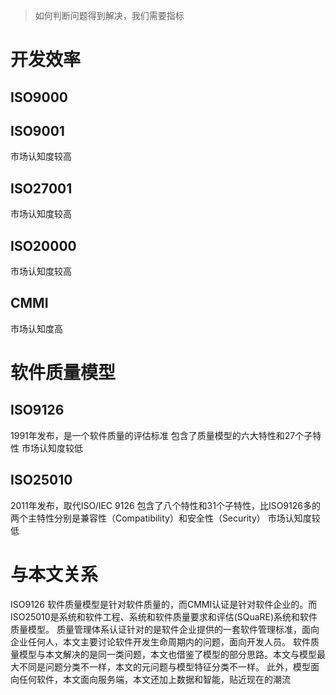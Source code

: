 > 如何判断问题得到解决，我们需要指标

# 开发效率

## ISO9000
## ISO9001
市场认知度较高

## ISO27001
市场认知度较高
## ISO20000
市场认知度较高

## CMMI
市场认知度高


# 软件质量模型

## ISO9126
1991年发布，是一个软件质量的评估标准
包含了质量模型的六大特性和27个子特性
市场认知度较低

## ISO25010
2011年发布，取代ISO/IEC 9126
包含了八个特性和31个子特性，比ISO9126多的两个主特性分别是兼容性（Compatibility）和安全性（Security）
市场认知度较低

# 与本文关系
ISO9126 软件质量模型是针对软件质量的，而CMMI认证是针对软件企业的。而ISO25010是系统和软件工程、系统和软件质量要求和评估(SQuaRE)系统和软件质量模型。
质量管理体系认证针对的是软件企业提供的一套软件管理标准，面向企业任何人，本文主要讨论软件开发生命周期内的问题，面向开发人员。
软件质量模型与本文解决的是同一类问题，本文也借鉴了模型的部分思路。本文与模型最大不同是问题分类不一样，本文的元问题与模型特征分类不一样。
此外，模型面向任何软件，本文面向服务端，本文还加上数据和智能，贴近现在的潮流

